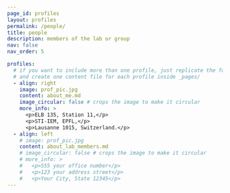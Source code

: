 ```yaml
---
page_id: profiles
layout: profiles
permalink: /people/
title: people
description: members of the lab or group
nav: false
nav_order: 5

profiles:
  # if you want to include more than one profile, just replicate the following block
  # and create one content file for each profile inside _pages/
  - align: right
    image: prof_pic.jpg
    content: about_me.md
    image_circular: false # crops the image to make it circular
    more_info: >
      <p>ELB 135, Station 11,</p>
      <p>STI-IEM, EPFL,</p>
      <p>Lausanne 1015, Switzerland.</p>
  - align: left
    # image: prof_pic.jpg
    content: about_lab_members.md
    # image_circular: false # crops the image to make it circular
    # more_info: >
    #   <p>555 your office number</p>
    #   <p>123 your address street</p>
    #   <p>Your City, State 12345</p>
---
```

